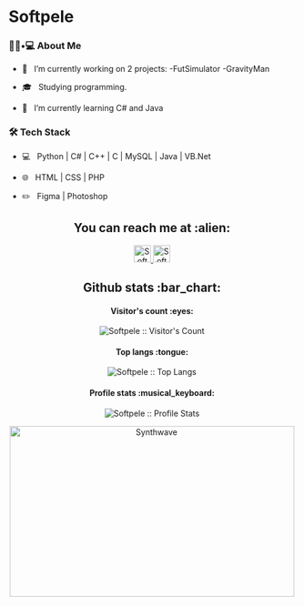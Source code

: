 # Softpele

<h3> 👨🏻•💻 About Me </h3>

- 🤔 &nbsp; I’m currently working on 2 projects: -FutSimulator -GravityMan

- 🎓 &nbsp; Studying programming.

- 🌱 &nbsp; I’m currently learning C# and Java

<h3>🛠 Tech Stack</h3>

- 💻 &nbsp; Python | C# | C++ | C | MySQL | Java | VB.Net

- 🌐 &nbsp; HTML | CSS | PHP

- ✏️ &nbsp; Figma | Photoshop
<h2 align="center">You can reach me at :alien:</h2>

<p align="center">
  <a href="https://dev.to/softpele">
    <img src="https://d2fltix0v2e0sb.cloudfront.net/dev-badge.svg" alt="Softpele DEV Profile" height="30" width="30">
  </a>

  <a href="https://www.linkedin.com/in/rodrigo-mendes-88a9a7252/">
    <img src="https://www.vectorlogo.zone/logos/linkedin/linkedin-icon.svg" alt="Softpele LinkedIn Profile" height="30" width="30">
  </a>  
</p>

<h2 align="center">Github stats :bar_chart:</h2>

<h4 align="center">Visitor's count :eyes:</h4>

<p align="center"><img src="https://profile-counter.glitch.me/{Softpele}/count.svg" alt="Softpele :: Visitor's Count" /></p>

<h4 align="center">Top langs :tongue:</h4>

<p align="center"><img src="https://github-readme-stats.vercel.app/api/top-langs/?username=Softpele&langs_count=10&theme=tokyonight&layout=compact" alt="Softpele :: Top Langs" /></p>

<h4 align="center">Profile stats :musical_keyboard:</h4>

<p align="center"><img src="https://github-readme-stats.vercel.app/api?username=Softpele&show_icons=true&theme=synthwave" alt="Softpele :: Profile Stats" /></p>

<p align="center"><img src="https://thumbs.gfycat.com/GoodnaturedFondGaur-size_restricted.gif" alt="Synthwave" height="300" width="500"></p>
